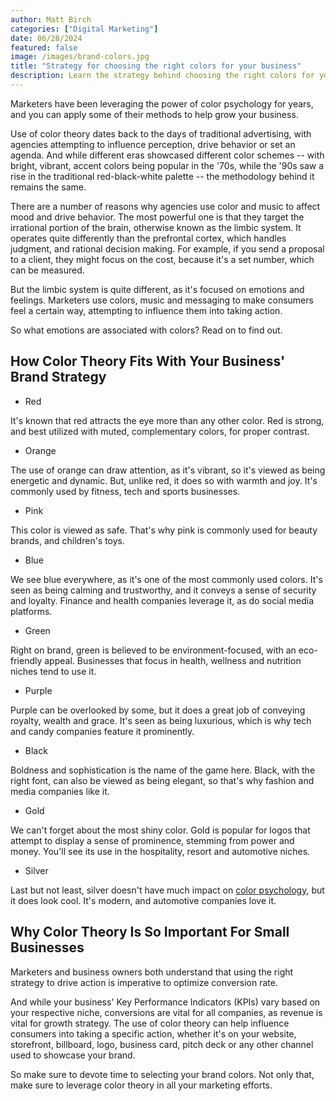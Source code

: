 ```yaml
---
author: Matt Birch
categories: ["Digital Marketing"]
date: 06/28/2024
featured: false
image: /images/brand-colors.jpg
title: "Strategy for choosing the right colors for your business"
description: Learn the strategy behind choosing the right colors for your brand or business, and how color psychology can influence customer perceptions, evoke emotions, and strengthen your brand identity.
---
```


Marketers have been leveraging the power of color psychology for years, and you can apply some of their methods to help grow your business.

Use of color theory dates back to the days of traditional advertising, with agencies attempting to influence perception, drive behavior or set an agenda. And while different eras showcased different color schemes -- with bright, vibrant, accent colors being popular in the '70s, while the '90s saw a rise in the traditional red-black-white palette -- the methodology behind it remains the same.

There are a number of reasons why agencies use color and music to affect mood and drive behavior. The most powerful one is that they target the irrational portion of the brain, otherwise known as the limbic system. It operates quite differently than the prefrontal cortex, which handles judgment, and rational decision making. For example, if you send a proposal to a client, they might focus on the cost, because it's a set number, which can be measured.

But the limbic system is quite different, as it's focused on emotions and feelings. Marketers use colors, music and messaging to make consumers feel a certain way, attempting to influence them into taking action.

So what emotions are associated with colors? Read on to find out.

## How Color Theory Fits With Your Business' Brand Strategy

- Red

It's known that red attracts the eye more than any other color. Red is strong, and best utilized with muted, complementary colors, for proper contrast.

- Orange

The use of orange can draw attention, as it's vibrant, so it's viewed as being energetic and dynamic. But, unlike red, it does so with warmth and joy. It's commonly used by fitness, tech and sports businesses.

- Pink

This color is viewed as safe. That's why pink is commonly used for beauty brands, and children's toys.

- Blue

We see blue everywhere, as it's one of the most commonly used colors. It's seen as being calming and trustworthy, and it conveys a sense of security and loyalty. Finance and health companies leverage it, as do social media platforms.

- Green

Right on brand, green is believed to be environment-focused, with an eco-friendly appeal. Businesses that focus in health, wellness and nutrition niches tend to use it.

- Purple

Purple can be overlooked by some, but it does a great job of conveying royalty, wealth and grace. It's seen as being luxurious, which is why tech and candy companies feature it prominently.

- Black

Boldness and sophistication is the name of the game here. Black, with the right font, can also be viewed as being elegant, so that's why fashion and media companies like it.

- Gold

We can't forget about the most shiny color. Gold is popular for logos that attempt to display a sense of prominence, stemming from power and money. You'll see its use in the hospitality, resort and automotive niches.

- Silver

Last but not least, silver doesn't have much impact on [color psychology](https://www.verywellmind.com/color-psychology-2795824), but it does look cool. It's modern, and automotive companies love it.

## Why Color Theory Is So Important For Small Businesses

Marketers and business owners both understand that using the right strategy to drive action is imperative to optimize conversion rate.

And while your business' Key Performance Indicators (KPIs) vary based on your respective niche, conversions are vital for all companies, as revenue is vital for growth strategy. The use of color theory can help influence consumers into taking a specific action, whether it's on your website, storefront, billboard, logo, business card, pitch deck or any other channel used to showcase your brand.

So make sure to devote time to selecting your brand colors. Not only that, make sure to leverage color theory in all your marketing efforts.
